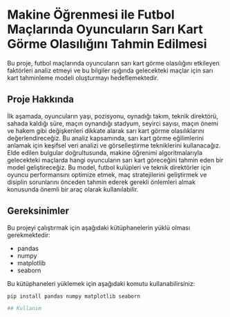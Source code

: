 # Makine Öğrenmesi ile Futbol Maçlarında Oyuncuların Sarı Kart Görme Olasılığını Tahmin Edilmesi

Bu proje, futbol maçlarında oyuncuların sarı kart görme olasılığını etkileyen faktörleri analiz etmeyi ve bu bilgiler ışığında gelecekteki maçlar için sarı kart tahminleme modeli oluşturmayı hedeflemektedir.

## Proje Hakkında

İlk aşamada, oyuncuların yaşı, pozisyonu, oynadığı takım, teknik direktörü, sahada kaldığı süre, maçın oynandığı stadyum, seyirci sayısı, maçın önemi ve hakem gibi değişkenleri dikkate alarak sarı kart görme olasılıklarını değerlendireceğiz. Bu analiz kapsamında, sarı kart görme eğilimlerini anlamak için keşifsel veri analizi ve görselleştirme tekniklerini kullanacağız. Elde edilen bulgular doğrultusunda, makine öğrenimi algoritmalarıyla gelecekteki maçlarda hangi oyuncuların sarı kart göreceğini tahmin eden bir model geliştireceğiz. Bu model, futbol kulüpleri ve teknik direktörler için oyuncu performansını optimize etmek, maç stratejilerini geliştirmek ve disiplin sorunlarını önceden tahmin ederek gerekli önlemleri almak konusunda önemli bir araç olarak kullanılabilir.

## Gereksinimler

Bu projeyi çalıştırmak için aşağıdaki kütüphanelerin yüklü olması gerekmektedir:

- pandas
- numpy
- matplotlib
- seaborn

Bu kütüphaneleri yüklemek için aşağıdaki komutu kullanabilirsiniz:

```bash
pip install pandas numpy matplotlib seaborn

## Kullanım

